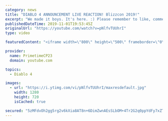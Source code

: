 ```yaml
---
category: news
title: "DIABLO 4 ANNOUNCEMENT LIVE REACTION! Blizzcon 2019!"
excerpt: "We made it boys. It's here. :) Please remember to like, comment, share, and of course subscribe for more content. Follow me at: Twitch.tv/PrimetimeCP23 Twitter ..."
publishedDateTime: 2019-11-01T19:53:45Z
originalUrl: "https://youtube.com/watch?v=pNlfvTUUhrI"
type: video

featuredContent: "<iframe width=\"800\" height=\"500\" frameborder=\"0\" src=\"https://www.youtube.com/embed/pNlfvTUUhrI\" allow=\"accelerometer; autoplay; encrypted-media; gyroscope; picture-in-picture\" allowfullscreen></iframe>"

provider:
  name: PrimetimeCP23
  domain: youtube.com

topics:
  - Diablo 4

images:
  - url: "https://i.ytimg.com/vi/pNlfvTUUhrI/maxresdefault.jpg"
    width: 1280
    height: 720
    isCached: true

secured: "5zMFdvOh2gg5rg2v6kXia8AT8n+6DimZwnAEsSLbOM+4Tr2G2q0ppYdFy7xZTPyO9VtBp5buTGyW+F2LB1CarvkvPC5rFugWZMqD52np/kdvTphM7BO1NjN1GacDRBn2IBqKe2qVV+DvTlxnJjYrlv2VbUNxeIOVJk2bVUpMgrFcWzsu/LTMIvL1ui55T//XS6tLoZr8nO9Kw75bNUEdN3XS5kw9EpbsV6AXJAI5v7KvLvf70Edu1z7Ww0PxkU6t2XasW9dCtq599p50HmcGkfZD/H6McDZ3JEBaNuu5kRGpI//7VR27TX5pDK8BcvoTlvQnewDuNk/JkvojMUKGH/TfEIjk75EFfBc8WYNpI8XzkT0qMWWNblS6yfYR4aVyI4Klx8GyOyFeIHQvbEHLfrT59bHOf399savRh9ZN5T25amGCnNmd6bwP2T8XTIeY;zvb9Ch3AgUQnUA6OHqha6g=="
---
```


